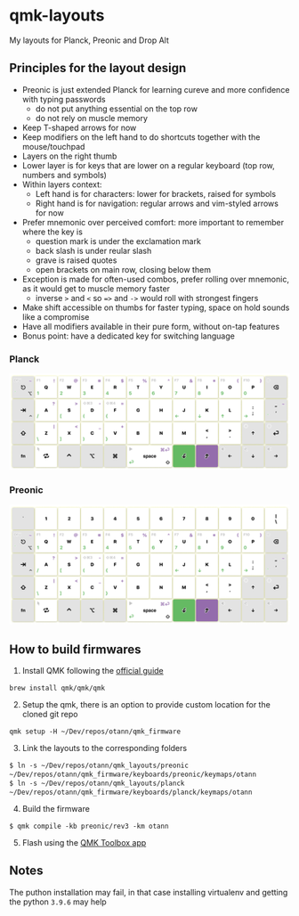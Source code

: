 # qmk-layouts

My layouts for Planck, Preonic and Drop Alt

## Principles for the layout design

- Preonic is just extended Planck for learning cureve and more confidence with typing passwords
  - do not put anything essential on the top row
  - do not rely on muscle memory
- Keep T-shaped arrows for now
- Keep modifiers on the left hand to do shortcuts together with the mouse/touchpad
- Layers on the right thumb
- Lower layer is for keys that are lower on a regular keyboard (top row, numbers and symbols)
- Within layers context:
  - Left hand is for characters: lower for brackets, raised for symbols
  - Right hand is for navigation: regular arrows and vim-styled arrows for now
- Prefer mnemonic over perceived comfort: more important to remember where the key is 
  - question mark is under the exclamation mark
  - back slash is under reular slash
  - grave is raised quotes
  - open brackets on main row, closing below them
- Exception is made for often-used combos, prefer rolling over mnemonic, as it would get to muscle memory faster
   - inverse `>` and `<` so `=>` and `->` would roll with strongest fingers
- Make shift accessible on thumbs for faster typing, space on hold sounds like a compromise
- Have all modifiers available in their pure form, without on-tap features
- Bonus point: have a dedicated key for switching language

### Planck

![planck](/planck.png)

### Preonic

![preonic](/preonic.png)

## How to build firmwares

1. Install QMK following the [official guide](https://docs.qmk.fm/#/newbs_getting_started)
```shell
brew install qmk/qmk/qmk

```
2. Setup the qmk, there is an option to provide custom location for the cloned git repo
```shell
qmk setup -H ~/Dev/repos/otann/qmk_firmware

```

3. Link the layouts to the corresponding folders
```
$ ln -s ~/Dev/repos/otann/qmk_layouts/preonic ~/Dev/repos/otann/qmk_firmware/keyboards/preonic/keymaps/otann
$ ln -s ~/Dev/repos/otann/qmk_layouts/planck ~/Dev/repos/otann/qmk_firmware/keyboards/planck/keymaps/otann
```

4. Build the firmware
```shell
$ qmk compile -kb preonic/rev3 -km otann

```

5. Flash using the [QMK Toolbox app](https://github.com/qmk/qmk_toolbox/releases)


## Notes

The puthon installation may fail, in that case installing virtualenv and getting the python `3.9.6` may help